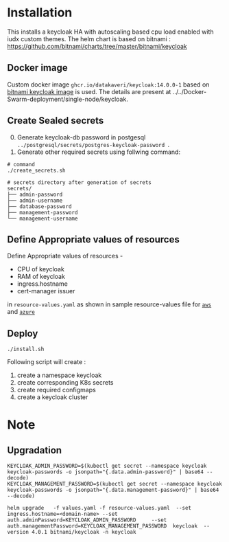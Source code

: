 # Installation
This installs a  keycloak HA with autoscaling based cpu load enabled with iudx custom themes.
The helm chart is based on bitnami : https://github.com/bitnami/charts/tree/master/bitnami/keycloak

## Docker image
Custom docker image ``ghcr.io/datakaveri/keycloak:14.0.0-1`` based on [bitnami keycloak image](https://hub.docker.com/r/bitnami/keycloak/) is used. The details are present at ../../Docker-Swarm-deployment/single-node/keycloak.

## Create Sealed secrets
0. Generate keycloak-db password in postgesql ```../postgresql/secrets/postgres-keycloak-password ```.
1. Generate other required secrets  using follwing command:
```
# command
./create_secrets.sh

# secrets directory after generation of secrets
secrets/
├── admin-password
├── admin-username
├── database-password
├── management-password
└── management-username
```

## Define Appropriate values of resources

Define Appropriate values of resources -
- CPU of keycloak
- RAM of keycloak
- ingress.hostname
- cert-manager issuer

in `resource-values.yaml` as shown in sample resource-values file for [`aws`](./example-aws-resource-values.yaml) and [`azure`](./example-azure-resource-values.yaml)

## Deploy

```
./install.sh
```

Following script will create :
1. create a namespace keycloak
2. create corresponding K8s secrets
3. create required configmaps
4. create a keycloak cluster

# Note
## Upgradation
```
KEYCLOAK_ADMIN_PASSWORD=$(kubectl get secret --namespace keycloak keycloak-passwords -o jsonpath="{.data.admin-password}" | base64 --decode)
KEYCLOAK_MANAGEMENT_PASSWORD=$(kubectl get secret --namespace keycloak keycloak-passwords -o jsonpath="{.data.management-password}" | base64 --decode)

helm upgrade   -f values.yaml -f resource-values.yaml  --set ingress.hostname=<domain-name> --set auth.adminPassword=KEYCLOAK_ADMIN_PASSWORD     --set auth.managementPassword=KEYCLOAK_MANAGEMENT_PASSWORD  keycloak  --version 4.0.1 bitnami/keycloak -n keycloak 
```
